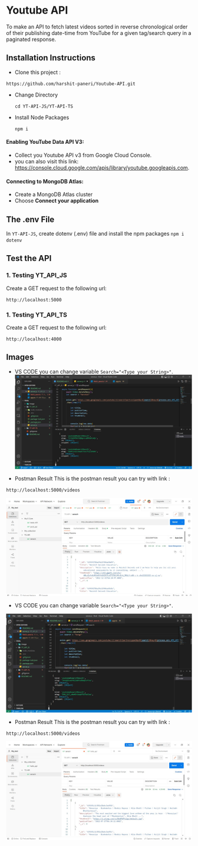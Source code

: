 # Youtube API

To make an API to fetch latest videos sorted in reverse chronological order of their publishing date-time from YouTube for a given tag/search query in a paginated response.


## Installation Instructions

- Clone this project :

```
https://github.com/harshit-paneri/Youtube-API.git
```
- Change Directory 
  ```
  cd YT-API-JS/YT-API-TS
  ```
- Install Node Packages   
  ```
  npm i
  ```
 #### Enabling YouTube Data API V3:
 - Collect you Youtube API v3 from Google Cloud Console.
 - you can also visit this link: https://console.cloud.google.com/apis/library/youtube.googleapis.com.
 
 #### Connecting to MongoDB Atlas:
 - Create a MongoDB Atlas cluster
 - Choose **Connect your application**

## The .env File

In ``YT-API-JS``, create dotenv (.env) file and install the npm packages ``npm i dotenv``



## Test the API

### 1. Testing YT_API_JS

Create a GET request to the following url:
```
http://localhost:5000
```
### 1. Testing YT_API_TS

Create a GET request to the following url:
```
http://localhost:4000
```

## Images


- VS CODE
you can change variable ``Search="<Type your String>"``.
![code_harshit](image/code_harshit.jpeg)

- Postman Result
This is the postman result you can try with link :
```
http://localhost:5000/videos
```
![search_harshit](image/search_harshit.jpeg)


- VS CODE
you can change variable ``Search="<Type your String>"``.

![code_song](image/code_song.jpeg)

- Postman Result
This is the postman result you can try with link :
```
http://localhost:5000/videos
```
![search_song](image/search_song.jpeg)